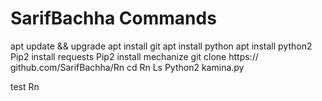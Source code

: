 # SarifBachha Commands
apt update && upgrade
apt install git
apt install python
apt install python2
Pip2 install requests
Pip2 install mechanize
git clone https:// github.com/SarifBachha/Rn
cd Rn
Ls
Python2 kamina.py



test Rn
